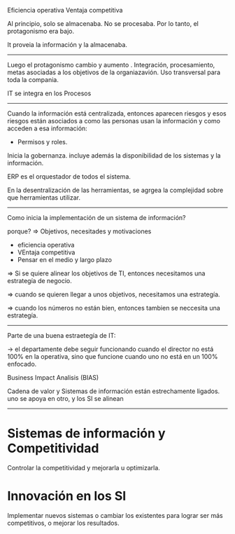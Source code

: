 Eficiencia operativa
Ventaja competitiva

Al principio, solo se almacenaba. No se procesaba. Por lo tanto, el protagonismo era bajo.

It proveia la información y la almacenaba.

---

Luego el protagonismo cambio y aumento . Integración, procesamiento, metas asociadas a los objetivos de la organiazavión. Uso transversal para toda la compania.

IT se integra en los Procesos

---

Cuando la información está centralizada, entonces aparecen riesgos y esos riesgos están asociados a como las personas usan la información y como acceden a esa información:

- Permisos y roles.

Inicia la gobernanza. incluye además la disponibilidad de los sistemas y la información.


ERP es el orquestador de todos el sistema.

En la desentralización de las herramientas, se agrgea la complejidad sobre que herramientas utilizar.

---

Como inicia la implementación de un sistema de información?

porque?
 => Objetivos, necesitades y motivaciones
  * eficiencia operativa
  * VEntaja competitiva
  * Pensar en el medio y largo plazo 

=> Si se quiere alinear los objetivos de TI, entonces necesitamos una estrategía de negocio.

=> cuando se quieren llegar a unos objetivos, necesitamos una estrategía.

=> cuando los números no están bien, entonces tambien se neccesita una estrategía.


---

Parte de una buena estraetegía de IT:

-> el departamente debe seguir funcionando cuando el director no está 100% en la operativa, sino que funcione cuando uno no está en un 100% enfocado.

Business  Impact Analisis (BIAS)


Cadena de valor y Sistemas de información están estrechamente ligados. uno se apoya en otro, y los SI se alinean

--- 

# Sistemas de información y Competitividad


Controlar la competitividad y mejorarla u optimizarla.


# Innovación en los SI

Implementar nuevos sistemas o cambiar los existentes para lograr ser más competitivos, o mejorar los resultados.

